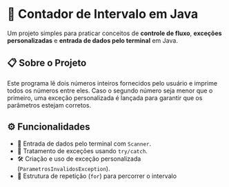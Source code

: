 # 🚀 Contador de Intervalo em Java

Um projeto simples para praticar conceitos de **controle de fluxo**, **exceções personalizadas** e **entrada de dados pelo terminal** em Java.


## 📋 Sobre o Projeto

Este programa lê dois números inteiros fornecidos pelo usuário e imprime todos os números entre eles. Caso o segundo número seja menor que o primeiro, uma exceção personalizada é lançada para garantir que os parâmetros estejam corretos.


## ⚙️ Funcionalidades

- 🔢 Entrada de dados pelo terminal com `Scanner`.
- 🚨 Tratamento de exceções usando `try/catch`.
- 🛠️ Criação e uso de exceção personalizada (`ParametrosInvalidosException`).
- 🔄 Estrutura de repetição (`for`) para percorrer o intervalo
